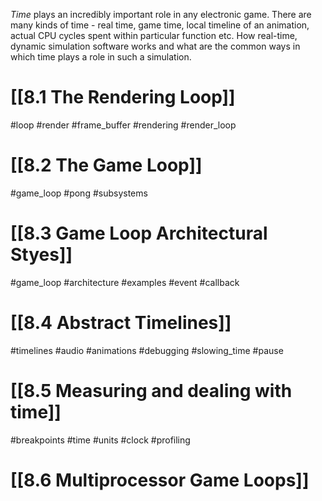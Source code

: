*Time* plays an incredibly important role in any electronic game. There are many kinds of time - real time, game time, local timeline of an animation, actual CPU cycles spent within particular function etc.
How real-time, dynamic simulation software works and what are the common ways in which time plays a role in such a simulation.
# [[8.1 The Rendering Loop]]
#loop #render #frame_buffer #rendering #render_loop 
# [[8.2 The Game Loop]]
#game_loop #pong #subsystems
# [[8.3 Game Loop Architectural Styes]]
#game_loop #architecture #examples #event #callback
# [[8.4 Abstract Timelines]]
#timelines #audio #animations #debugging #slowing_time #pause 
# [[8.5 Measuring and dealing with time]]
#breakpoints #time #units #clock #profiling
# [[8.6 Multiprocessor Game Loops]]